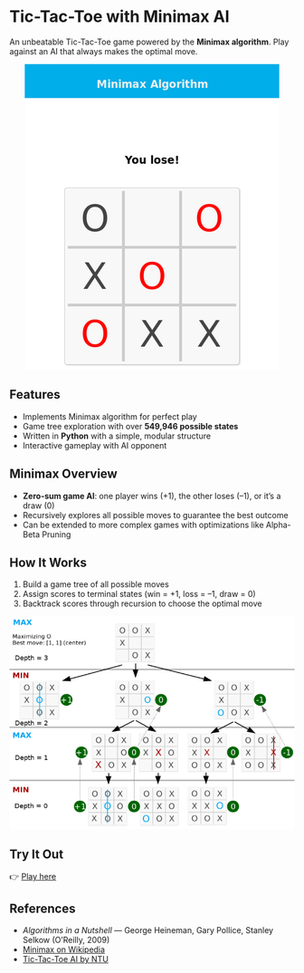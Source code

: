 # Tic-Tac-Toe with Minimax AI

An unbeatable Tic-Tac-Toe game powered by the **Minimax algorithm**. Play against an AI that always makes the optimal move.

<p align="center">
  <img src="preview/minimax_img.png" alt="Tic Tac Toe Minimax Preview">
</p>

## Features
- Implements Minimax algorithm for perfect play
- Game tree exploration with over **549,946 possible states**
- Written in **Python** with a simple, modular structure
- Interactive gameplay with AI opponent

## Minimax Overview
- **Zero-sum game AI**: one player wins (+1), the other loses (–1), or it’s a draw (0)
- Recursively explores all possible moves to guarantee the best outcome
- Can be extended to more complex games with optimizations like Alpha-Beta Pruning

## How It Works
1. Build a game tree of all possible moves
2. Assign scores to terminal states (win = +1, loss = –1, draw = 0)
3. Backtrack scores through recursion to choose the optimal move

<p align="center">
  <img src="preview/tic-tac-toe-minimax-game-tree.png" alt="Tic Tac Toe Minimax Game Tree">
</p>

## Try It Out
👉 [Play here](https://cledersonbc.github.io/tic-tac-toe-minimax/)

## References
- *Algorithms in a Nutshell* — George Heineman, Gary Pollice, Stanley Selkow (O’Reilly, 2009)
- [Minimax on Wikipedia](https://en.wikipedia.org/wiki/Minimax)
- [Tic-Tac-Toe AI by NTU](https://www.ntu.edu.sg/home/ehchua/programming/java/JavaGame_TicTacToe_AI.html)

